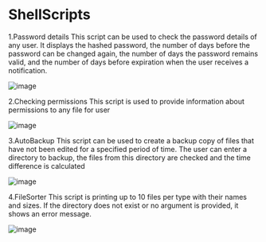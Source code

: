 # ShellScripts

1.Password details
This script can be used to check the password details of any user. It displays the hashed password, the number of days before the password can be changed again, the number of days the password remains valid, and the number of days before expiration when the user receives a notification.

![image](https://github.com/user-attachments/assets/4bf18d0c-2dc4-4643-959b-57b2b09d34e2)


2.Checking permissions
This script is used to provide information about permissions to any file for user

![image](https://github.com/user-attachments/assets/f6d17cd9-8d11-4ec6-a7cc-fc3e19f02c1c)


3.AutoBackup
This script can be used to create a backup copy of files that have not been edited for a specified period of time. The user can enter a directory to backup, the files from this directory are checked and the time difference is calculated

![image](https://github.com/user-attachments/assets/42a821c6-1d78-4467-ae19-d345fb19807b)


4.FileSorter
This script is printing up to 10 files per type with their names and sizes. If the directory does not exist or no argument is provided, it shows an error message.

![image](https://github.com/user-attachments/assets/36f3407e-659d-4132-95c9-36929e48a4c7)

